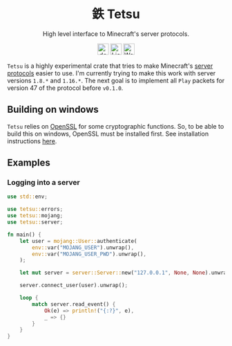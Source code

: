 <h1 align="center">鉄 Tetsu</h1>
<p align="center">High level interface to Minecraft's server protocols.</p>
<p align="center">
    <a href="https://docs.rs/tetsu"><img alt="docs.rs" height=26 src="https://img.shields.io/crates/v/tetsu?style=for-the-badge&color=9a7155&logo=Rust&label=Docs" /></a>
    <a href="LICENSE"><img alt="License" height=26 src="https://img.shields.io/crates/l/tetsu?style=for-the-badge&color=69868e" /></a>
    <a href="https://github.com/schctl/tetsu/actions/workflows/test.yml"><img alt="Workflow Status" height=26 src="https://img.shields.io/github/workflow/status/schctl/tetsu/Test?style=for-the-badge&logo=Github" /></a>
</p>

`Tetsu` is a highly experimental crate that tries to make Minecraft's [server protocols](https://wiki.vg/Protocol) easier to use. I'm currently trying to make this work with server versions `1.8.*` and `1.16.*`. The next goal is to implement all `Play` packets for version 47 of the protocol before `v0.1.0`.

## Building on windows

`Tetsu` relies on [OpenSSL](https://www.openssl.org/) for some cryptographic functions. So, to be able to build this on windows, OpenSSL must be installed first. See installation instructions [here](https://docs.rs/crate/openssl-sys/0.9.19#Windows-MSVC).

## Examples

### Logging into a server

```rust
use std::env;

use tetsu::errors;
use tetsu::mojang;
use tetsu::server;

fn main() {
    let user = mojang::User::authenticate(
        env::var("MOJANG_USER").unwrap(),
        env::var("MOJANG_USER_PWD").unwrap(),
    );

    let mut server = server::Server::new("127.0.0.1", None, None).unwrap();

    server.connect_user(user).unwrap();

    loop {
        match server.read_event() {
            Ok(e) => println!("{:?}", e),
            _ => {}
        }
    }
}
```
